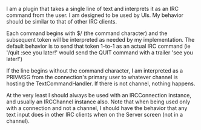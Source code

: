 I am a plugin that takes a single line of text and interprets it
as an IRC command from the user. I am designed to be used by UIs.
My behavior should be similar to that of other IRC clients.

Each command begins with $/ (the command character) and the
subsequent token will be interpreted as needed by my implementation.
The default behavior is to send that token 1-to-1 as an actual IRC command 
(ie '/quit :see you later!' would send the QUIT command with a trailer 'see you later!')

If the line begins without the command character, I am interpreted as a PRIVMSG from
the connection's primary user to whatever channel is hosting the TextCommandHandler.
If there is not channel, nothing happens.

At the very least I should always be used with an IRCConnection instance, and usually
an IRCChannel instance also. Note that when being used only with a connection and not a
channel, I should have the behavior that any text input does in other IRC clients when
on the Server screen (not in a channel).